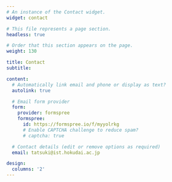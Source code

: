 ```yaml
---
# An instance of the Contact widget.
widget: contact

# This file represents a page section.
headless: true

# Order that this section appears on the page.
weight: 130

title: Contact
subtitle:

content:
  # Automatically link email and phone or display as text?
  autolink: true

  # Email form provider
  form:
    provider: formspree
    formspree:
      id: https://formspree.io/f/myyolrkg
      # Enable CAPTCHA challenge to reduce spam?
      # captcha: true

  # Contact details (edit or remove options as required)
  email: tatsuki@ist.hokudai.ac.jp

design:
  columns: '2'
---
```

